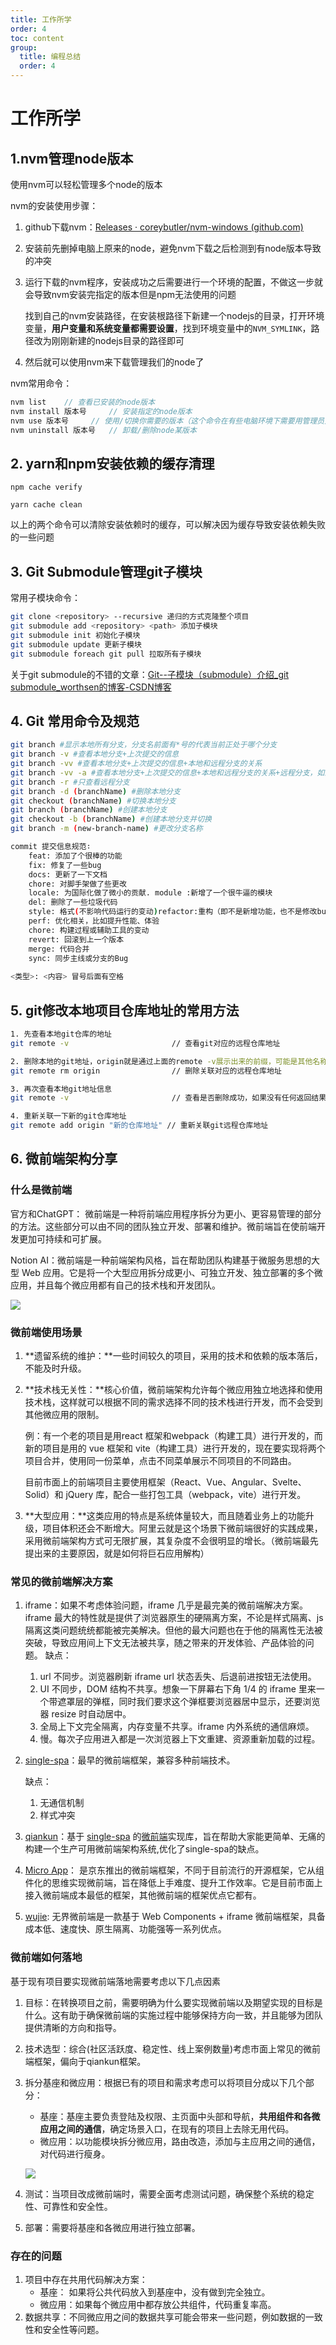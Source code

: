 ```yaml
---
title: 工作所学
order: 4
toc: content
group: 
  title: 编程总结
  order: 4
---
```


# 工作所学

## 1.nvm管理node版本

使用nvm可以轻松管理多个node的版本

nvm的安装使用步骤：

1. github下载nvm：[Releases · coreybutler/nvm-windows (github.com)](https://github.com/coreybutler/nvm-windows/releases)

2. 安装前先删掉电脑上原来的node，避免nvm下载之后检测到有node版本导致的冲突

3. 运行下载的nvm程序，安装成功之后需要进行一个环境的配置，不做这一步就会导致nvm安装完指定的版本但是npm无法使用的问题

   找到自己的nvm安装路径，在安装根路径下新建一个nodejs的目录，打开环境变量，**用户变量和系统变量都需要设置**，找到环境变量中的`NVM_SYMLINK`，路径改为刚刚新建的nodejs目录的路径即可

4. 然后就可以使用nvm来下载管理我们的node了

nvm常用命令：

```node.js
nvm list	// 查看已安装的node版本
nvm install 版本号		// 安装指定的node版本
nvm use 版本号		// 使用/切换你需要的版本（这个命令在有些电脑环境下需要用管理员方式才能生效）
nvm uninstall 版本号	// 卸载/删除node某版本
```

## 2. yarn和npm安装依赖的缓存清理

`npm cache verify`

`yarn cache clean`

以上的两个命令可以清除安装依赖时的缓存，可以解决因为缓存导致安装依赖失败的一些问题

## 3. Git Submodule管理git子模块

常用子模块命令：

```bash
git clone <repository> --recursive 递归的方式克隆整个项目
git submodule add <repository> <path> 添加子模块
git submodule init 初始化子模块
git submodule update 更新子模块
git submodule foreach git pull 拉取所有子模块
```

关于git submodule的不错的文章：[Git--子模块（submodule）介绍_git submodule_worthsen的博客-CSDN博客](https://blog.csdn.net/qq_38880380/article/details/123288706)

## 4. Git 常用命令及规范

```bash
git branch #显示本地所有分支，分支名前面有*号的代表当前正处于哪个分支
git branch -v #查看本地分支+上次提交的信息
git branch -vv #查看本地分支+上次提交的信息+本地和远程分支的关系
git branch -vv -a #查看本地分支+上次提交的信息+本地和远程分支的关系+远程分支，如果不想显示提交的信息，也可以去掉-vv参数
git branch -r #只查看远程分支
git branch -d (branchName) #删除本地分支
git checkout (branchName) #切换本地分支
git branch (branchName) #创建本地分支
git checkout -b (branchName) #创建本地分支并切换
git branch -m (new-branch-name) #更改分支名称
```

```bash
commit 提交信息规范∶
	feat: 添加了个很棒的功能
	fix: 修复了一些bug
    docs: 更新了一下文档
    chore: 对脚手架做了些更改
    locale: 为国际化做了微小的贡献. module :新增了一个很牛逼的模块
    del: 删除了一些垃圾代码
    style: 格式(不影响代码运行的变动)refactor:重构（即不是新增功能，也不是修改bug的代码变动)
    perf: 优化相关，比如提升性能、体验
    chore: 构建过程或辅助工具的变动
    revert: 回滚到上一个版本
    merge: 代码合并
    sync: 同步主线或分支的Bug
    
<类型>: <内容> 冒号后面有空格
```

## 5. git修改本地项目仓库地址的常用方法

```bash
1. 先查看本地git仓库的地址
git remote -v                       // 查看git对应的远程仓库地址

2. 删除本地的git地址，origin就是通过上面的remote -v展示出来的前缀，可能是其他名称
git remote rm origin                // 删除关联对应的远程仓库地址

3. 再次查看本地git地址信息
git remote -v                       // 查看是否删除成功，如果没有任何返回结果，表示OK

4. 重新关联一下新的git仓库地址
git remote add origin "新的仓库地址" // 重新关联git远程仓库地址
```

## 6. 微前端架构分享

### 什么是微前端

官方和ChatGPT： 微前端是一种将前端应用程序拆分为更小、更容易管理的部分的方法。这些部分可以由不同的团队独立开发、部署和维护。微前端旨在使前端开发更加可持续和可扩展。

Notion AI：微前端是一种前端架构风格，旨在帮助团队构建基于微服务思想的大型 Web 应用。它是将一个大型应用拆分成更小、可独立开发、独立部署的多个微应用，并且每个微应用都有自己的技术栈和开发团队。

![](https://gitee.com/gybsl/image-upload/raw/master/image_docs/wqd-1.png)

### 微前端使用场景

1. **遗留系统的维护：**一些时间较久的项目，采用的技术和依赖的版本落后，不能及时升级。

2. **技术栈无关性：**核心价值，微前端架构允许每个微应用独立地选择和使用技术栈，这样就可以根据不同的需求选择不同的技术栈进行开发，而不会受到其他微应用的限制。 

   例：有一个老的项目是用react 框架和webpack（构建工具）进行开发的，而新的项目是用的 vue 框架和 vite（构建工具）进行开发的，现在要实现将两个项目合并，使用同一份菜单，点击不同菜单展示不同项目的不同路由。

   目前市面上的前端项目主要使用框架（React、Vue、Angular、Svelte、Solid）和 jQuery 库，配合一些打包工具（webpack，vite）进行开发。

3. **大型应用：**这类应用的特点是系统体量较大，而且随着业务上的功能升级，项目体积还会不断增大。阿里云就是这个场景下微前端很好的实践成果，采用微前端架构方式可无限扩展，其复杂度不会很明显的增长。（微前端最先提出来的主要原因，就是如何将巨石应用解构）

### 常见的微前端解决方案

1. iframe：如果不考虑体验问题，iframe 几乎是最完美的微前端解决方案。iframe 最大的特性就是提供了浏览器原生的硬隔离方案，不论是样式隔离、js 隔离这类问题统统都能被完美解决。但他的最大问题也在于他的隔离性无法被突破，导致应用间上下文无法被共享，随之带来的开发体验、产品体验的问题。 缺点：

   1. url 不同步。浏览器刷新 iframe url 状态丢失、后退前进按钮无法使用。
   2. UI 不同步，DOM 结构不共享。想象一下屏幕右下角 1/4 的 iframe 里来一个带遮罩层的弹框，同时我们要求这个弹框要浏览器居中显示，还要浏览器 resize 时自动居中。
   3. 全局上下文完全隔离，内存变量不共享。iframe 内外系统的通信麻烦。
   4. 慢。每次子应用进入都是一次浏览器上下文重建、资源重新加载的过程。

2. [single-spa](https://github.com/CanopyTax/single-spa)：最早的微前端框架，兼容多种前端技术。

   缺点：

   1. 无通信机制
   2. 样式冲突

3. [qiankun](https://qiankun.umijs.org/zh/guide)：基于 [single-spa](https://github.com/CanopyTax/single-spa) 的[微前端](https://micro-frontends.org/)实现库，旨在帮助大家能更简单、无痛的构建一个生产可用微前端架构系统,优化了single-spa的缺点。

4. [Micro App](https://micro-zoe.github.io/micro-app/)： 是京东推出的微前端框架，不同于目前流行的开源框架，它从组件化的思维实现微前端，旨在降低上手难度、提升工作效率。它是目前市面上接入微前端成本最低的框架，其他微前端的框架优点它都有。

5. [wujie](https://github.com/Tencent/wujie): 无界微前端是一款基于 Web Components + iframe 微前端框架，具备成本低、速度快、原生隔离、功能强等一系列优点。

### 微前端如何落地

基于现有项目要实现微前端落地需要考虑以下几点因素

1. 目标：在转换项目之前，需要明确为什么要实现微前端以及期望实现的目标是什么。这有助于确保微前端的实施过程中能够保持方向一致，并且能够为团队提供清晰的方向和指导。

2. 技术选型：综合(社区活跃度、稳定性、线上案例数量)考虑市面上常见的微前端框架，偏向于qiankun框架。

3. 拆分基座和微应用：根据已有的项目和需求考虑可以将项目分成以下几个部分：

   - 基座：基座主要负责登陆及权限、主页面中头部和导航，**共用组件和各微应用之间的通信**，确定场景入口，在现有的项目上去除无用代码。
   - 微应用：以功能模块拆分微应用，路由改造，添加与主应用之间的通信，对代码进行瘦身。

   ![](https://gitee.com/gybsl/image-upload/raw/master/image_docs/wqd-2.png)

4. 测试：当项目改成微前端时，需要全面考虑测试问题，确保整个系统的稳定性、可靠性和安全性。

5. 部署：需要将基座和各微应用进行独立部署。

### 存在的问题

1. 项目中存在共用代码解决方案：
   - 基座： 如果将公共代码放入到基座中，没有做到完全独立。
   - 微应用：如果每个微应用中都存放公共组件，代码重复率高。
2. 数据共享：不同微应用之间的数据共享可能会带来一些问题，例如数据的一致性和安全性等问题。
